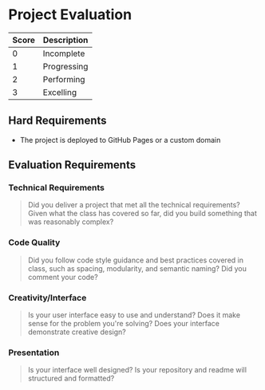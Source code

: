 # Project Evaluation

| Score | Description |
| --- | --- |
| 0 | Incomplete |
| 1 | Progressing |
| 2 | Performing |
| 3 | Excelling |

## Hard Requirements

- The project is deployed to GitHub Pages or a custom domain

## Evaluation Requirements

### Technical Requirements

> Did you deliver a project that met all the technical requirements? Given what
> the class has covered so far, did you build something that was reasonably
> complex?

### Code Quality

> Did you follow code style guidance and best practices covered in class, such
> as spacing, modularity, and semantic naming? Did you comment your code?

### Creativity/Interface

> Is your user interface easy to use and understand? Does it make sense for the
> problem you're solving? Does your interface demonstrate creative design?

### Presentation

> Is your interface well designed? Is your repository and readme will structured
> and formatted?
